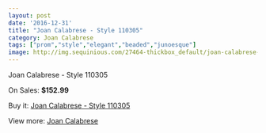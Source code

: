```yaml
---
layout: post
date: '2016-12-31'
title: "Joan Calabrese - Style 110305"
category: Joan Calabrese
tags: ["prom","style","elegant","beaded","junoesque"]
image: http://img.sequinious.com/27464-thickbox_default/joan-calabrese-style-110305.jpg
---
```

Joan Calabrese - Style 110305

On Sales: **$152.99**
<a href="https://www.sequinious.com/joan-calabrese/5586-joan-calabrese-style-110305.html"><amp-img layout="responsive" width="600" height="600" src="//img.sequinious.com/27464-thickbox_default/joan-calabrese-style-110305.jpg" alt="Joan Calabrese - Style 110305 0" /></a>

Buy it: [Joan Calabrese - Style 110305](https://www.sequinious.com/joan-calabrese/5586-joan-calabrese-style-110305.html "Joan Calabrese - Style 110305")

View more: [Joan Calabrese](https://www.sequinious.com/51-joan-calabrese "Joan Calabrese")